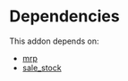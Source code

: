 # Dependencies

This addon depends on:

- [mrp](https://github.com/bringout/oca-ocb-mrp)
- [sale_stock](https://github.com/bringout/oca-ocb-sale)
